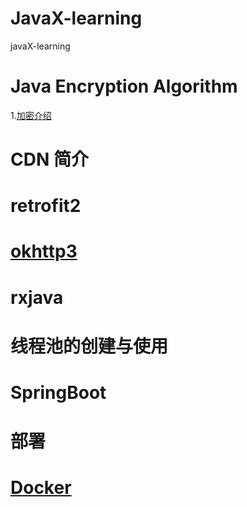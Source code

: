# JavaX-learning
javaX-learning



# Java Encryption Algorithm

1.[加密介绍](https://github.com/Letitmiss/JavaX-learning/blob/master/blog/Encryption/01.Encryption.md)

# CDN 简介

# retrofit2

# [okhttp3](https://github.com/Letitmiss/JavaX-learning/blob/master/blog/okhttp/1.okhttp.md)

# rxjava

# 线程池的创建与使用

# SpringBoot


# 部署

# [Docker](https://github.com/Letitmiss/JavaX-learning/blob/master/blog/docker/1.docker.md)
